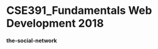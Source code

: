 CSE391_Fundamentals Web Development 2018
========================================

#### the-social-network
